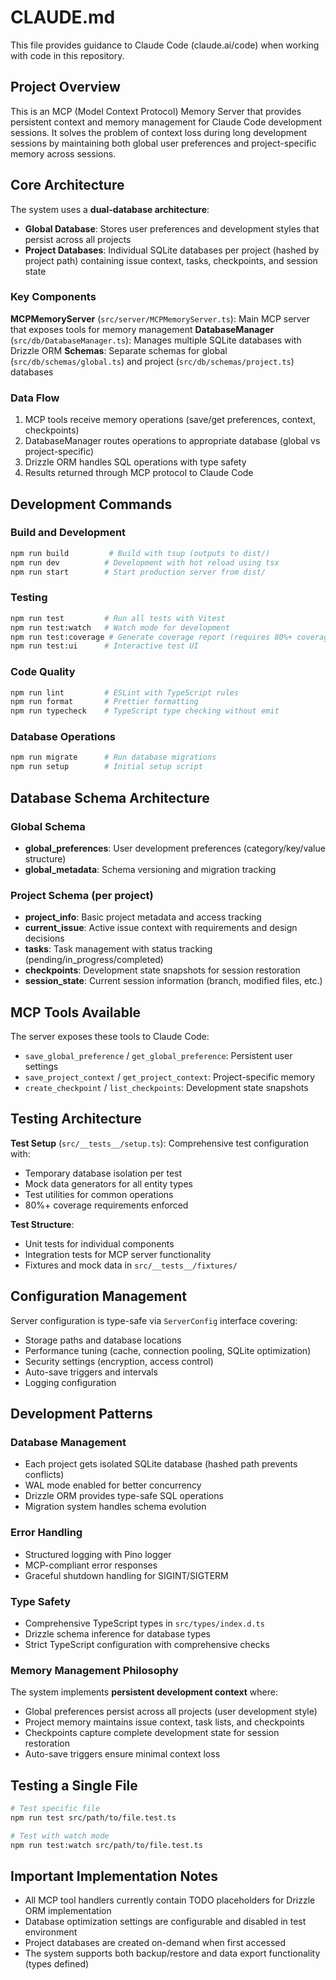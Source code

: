 # CLAUDE.md

This file provides guidance to Claude Code (claude.ai/code) when working with code in this repository.

## Project Overview

This is an MCP (Model Context Protocol) Memory Server that provides persistent context and memory management for Claude Code development sessions. It solves the problem of context loss during long development sessions by maintaining both global user preferences and project-specific memory across sessions.

## Core Architecture

The system uses a **dual-database architecture**:
- **Global Database**: Stores user preferences and development styles that persist across all projects
- **Project Databases**: Individual SQLite databases per project (hashed by project path) containing issue context, tasks, checkpoints, and session state

### Key Components

**MCPMemoryServer** (`src/server/MCPMemoryServer.ts`): Main MCP server that exposes tools for memory management
**DatabaseManager** (`src/db/DatabaseManager.ts`): Manages multiple SQLite databases with Drizzle ORM
**Schemas**: Separate schemas for global (`src/db/schemas/global.ts`) and project (`src/db/schemas/project.ts`) databases

### Data Flow

1. MCP tools receive memory operations (save/get preferences, context, checkpoints)
2. DatabaseManager routes operations to appropriate database (global vs project-specific)
3. Drizzle ORM handles SQL operations with type safety
4. Results returned through MCP protocol to Claude Code

## Development Commands

### Build and Development
```bash
npm run build         # Build with tsup (outputs to dist/)
npm run dev          # Development with hot reload using tsx
npm run start        # Start production server from dist/
```

### Testing
```bash
npm run test         # Run all tests with Vitest
npm run test:watch   # Watch mode for development
npm run test:coverage # Generate coverage report (requires 80%+ coverage)
npm run test:ui      # Interactive test UI
```

### Code Quality
```bash
npm run lint         # ESLint with TypeScript rules
npm run format       # Prettier formatting
npm run typecheck    # TypeScript type checking without emit
```

### Database Operations
```bash
npm run migrate      # Run database migrations
npm run setup        # Initial setup script
```

## Database Schema Architecture

### Global Schema
- **global_preferences**: User development preferences (category/key/value structure)
- **global_metadata**: Schema versioning and migration tracking

### Project Schema (per project)
- **project_info**: Basic project metadata and access tracking
- **current_issue**: Active issue context with requirements and design decisions
- **tasks**: Task management with status tracking (pending/in_progress/completed)
- **checkpoints**: Development state snapshots for session restoration
- **session_state**: Current session information (branch, modified files, etc.)

## MCP Tools Available

The server exposes these tools to Claude Code:

- `save_global_preference` / `get_global_preference`: Persistent user settings
- `save_project_context` / `get_project_context`: Project-specific memory
- `create_checkpoint` / `list_checkpoints`: Development state snapshots

## Testing Architecture

**Test Setup** (`src/__tests__/setup.ts`): Comprehensive test configuration with:
- Temporary database isolation per test
- Mock data generators for all entity types  
- Test utilities for common operations
- 80%+ coverage requirements enforced

**Test Structure**:
- Unit tests for individual components
- Integration tests for MCP server functionality
- Fixtures and mock data in `src/__tests__/fixtures/`

## Configuration Management

Server configuration is type-safe via `ServerConfig` interface covering:
- Storage paths and database locations
- Performance tuning (cache, connection pooling, SQLite optimization)
- Security settings (encryption, access control)
- Auto-save triggers and intervals
- Logging configuration

## Development Patterns

### Database Management
- Each project gets isolated SQLite database (hashed path prevents conflicts)
- WAL mode enabled for better concurrency
- Drizzle ORM provides type-safe SQL operations
- Migration system handles schema evolution

### Error Handling
- Structured logging with Pino logger
- MCP-compliant error responses
- Graceful shutdown handling for SIGINT/SIGTERM

### Type Safety
- Comprehensive TypeScript types in `src/types/index.d.ts`
- Drizzle schema inference for database types
- Strict TypeScript configuration with comprehensive checks

### Memory Management Philosophy
The system implements **persistent development context** where:
- Global preferences persist across all projects (user development style)
- Project memory maintains issue context, task lists, and checkpoints
- Checkpoints capture complete development state for session restoration
- Auto-save triggers ensure minimal context loss

## Testing a Single File

```bash
# Test specific file
npm run test src/path/to/file.test.ts

# Test with watch mode
npm run test:watch src/path/to/file.test.ts
```

## Important Implementation Notes

- All MCP tool handlers currently contain TODO placeholders for Drizzle ORM implementation
- Database optimization settings are configurable and disabled in test environment
- Project databases are created on-demand when first accessed
- The system supports both backup/restore and data export functionality (types defined)
